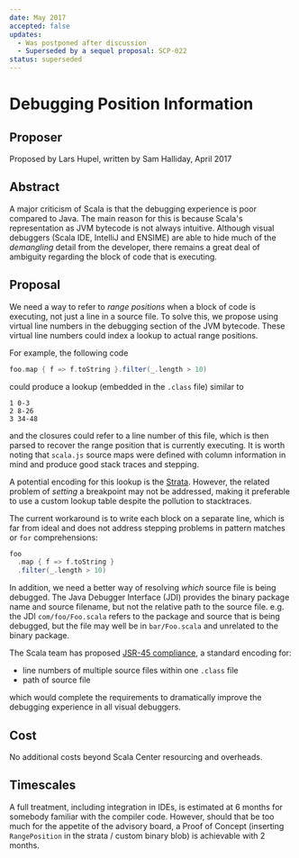 ```yaml
---
date: May 2017
accepted: false
updates:
  - Was postponed after discussion
  - Superseded by a sequel proposal: SCP-022
status: superseded
---
```


# Debugging Position Information

## Proposer

Proposed by Lars Hupel, written by Sam Halliday, April 2017

## Abstract

A major criticism of Scala is that the debugging experience is poor
compared to Java. The main reason for this is because Scala's
representation as JVM bytecode is not always intuitive. Although
visual debuggers (Scala IDE, IntelliJ and ENSIME) are able to hide
much of the *demangling* detail from the developer, there remains a
great deal of ambiguity regarding the block of code that is executing.

## Proposal

We need a way to refer to *range positions* when a block of code is
executing, not just a line in a source file. To solve this, we propose
using virtual line numbers in the debugging section of the JVM
bytecode. These virtual line numbers could index a lookup to
actual range positions.

For example, the following code

```scala
foo.map { f => f.toString }.filter(_.length > 10)
```

could produce a lookup (embedded in the `.class` file) similar to

```
1 0-3
2 8-26
3 34-48
```

and the closures could refer to a line number of this file, which is
then parsed to recover the range position that is currently executing.
It is worth noting that `scala.js` source maps were defined with
column information in mind and produce good stack traces and stepping.

A potential encoding for this lookup is the
[Strata](https://docs.oracle.com/javase/7/docs/jdk/api/jpda/jdi/com/sun/jdi/Location.html#strata).
However, the related problem of *setting* a breakpoint may not be
addressed, making it preferable to use a custom lookup table despite
the pollution to stacktraces.

The current workaround is to write each block on a separate line,
which is far from ideal and does not address stepping problems in
pattern matches or `for` comprehensions:

```scala
foo
  .map { f => f.toString }
  .filter(_.length > 10)
```

In addition, we need a better way of resolving *which* source file is
being debugged. The Java Debugger Interface (JDI) provides the binary
package name and source filename, but not the relative path to the
source file. e.g. the JDI `com/foo/Foo.scala` refers to the package
and source that is being debugged, but the file may well be in
`bar/Foo.scala` and unrelated to the binary package.

The Scala team has proposed
[JSR-45 compliance](https://github.com/scala/scala-dev/issues/3), a
standard encoding for:

- line numbers of multiple source files within one `.class` file
- path of source file

which would complete the requirements to dramatically improve the
debugging experience in all visual debuggers.

## Cost

No additional costs beyond Scala Center resourcing and overheads.

## Timescales

A full treatment, including integration in IDEs, is estimated at 6
months for somebody familiar with the compiler code. However, should
that be too much for the appetite of the advisory board, a Proof of
Concept (inserting `RangePosition` in the strata / custom binary blob)
is achievable with 2 months.
